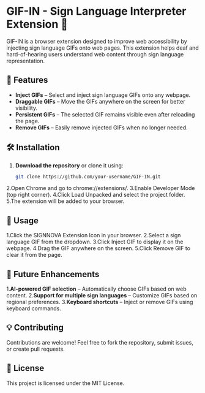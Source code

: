 # GIF-IN - Sign Language Interpreter Extension 🎉  

GIF-IN is a browser extension designed to improve web accessibility by injecting sign language GIFs onto web pages. This extension helps deaf and hard-of-hearing users understand web content through sign language representation.

## 🚀 Features  
- **Inject GIFs** – Select and inject sign language GIFs onto any webpage.  
- **Draggable GIFs** – Move the GIFs anywhere on the screen for better visibility.  
- **Persistent GIFs** – The selected GIF remains visible even after reloading the page.  
- **Remove GIFs** – Easily remove injected GIFs when no longer needed.  

## 🛠 Installation  
1. **Download the repository** or clone it using:  
   ```sh
   git clone https://github.com/your-username/GIF-IN.git

2.Open Chrome and go to chrome://extensions/.
3.Enable Developer Mode (top right corner).
4.Click Load Unpacked and select the project folder.
5.The extension will be added to your browser.

## 🎯 Usage

1.Click the SIGNNOVA Extension Icon in your browser.
2.Select a sign language GIF from the dropdown.
3.Click Inject GIF to display it on the webpage.
4.Drag the GIF anywhere on the screen.
5.Click Remove GIF to clear it from the page.

## 📝 Future Enhancements
1.**AI-powered GIF selection** – Automatically choose GIFs based on web content.
2.**Support for multiple sign languages** – Customize GIFs based on regional preferences.
3.**Keyboard shortcuts** – Inject or remove GIFs using keyboard commands.

## 💡 Contributing
Contributions are welcome! Feel free to fork the repository, submit issues, or create pull requests.

## 📜 License
This project is licensed under the MIT License.
